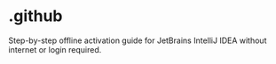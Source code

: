 # .github
Step-by-step offline activation guide for JetBrains IntelliJ IDEA without internet or login required.
